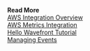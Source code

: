 **Read More**<br/>
[AWS Integration Overview](https://docs.wavefront.com/integrations_aws_overview.html)<br/>
[AWS Metrics Integration](https://docs.wavefront.com/integrations_aws_metrics.html)<br/>
[Hello Wavefront Tutorial](https://docs.wavefront.com/hello_wavefront_aws_tutorial.html)<br/>
[Managing Events](https://docs.wavefront.com/events.html)
